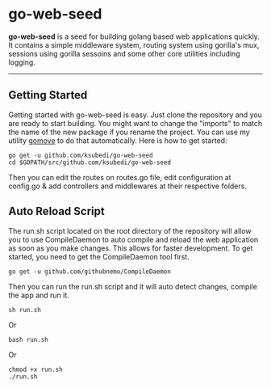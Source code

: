 go-web-seed
===================


**go-web-seed** is a seed for building golang based web applications quickly. It contains a simple middleware system, routing system using gorilla's mux, sessions using gorilla sessoins and some other core utilities including logging.

----------


Getting Started
-------------

Getting started with go-web-seed is easy.  Just clone the repository and you are ready to start building. You might want to change the "imports" to match the name of the new package if you rename the project. You can use my utility [gomove](https://github.com/KSubedi/gomove) to do that automatically. Here is how to get started:

    go get -u github.com/ksubedi/go-web-seed
    cd $GOPATH/src/github.com/ksubedi/go-web-seed

Then you can edit the routes on routes.go file, edit configuration at config.go & add controllers and middlewares at their respective folders.

Auto Reload Script
-------------

The run.sh script located on the root directory of the repository will allow you to use CompileDaemon to auto compile and reload the web application as soon as you make changes. This allows for faster development. To get started, you need to get the CompileDaemon tool first.

    go get -u github.com/githubnemo/CompileDaemon

Then you can run the run.sh script and it will auto detect changes, compile the app and run it.

    sh run.sh

Or

    bash run.sh

Or

    chmod +x run.sh
    ./run.sh
